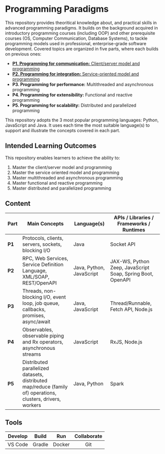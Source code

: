 # Programming Paradigms
This repository provides theoritical knowledge about, and practical skills in advanced programming paradigms. It builds on the background acquired in introductory programming courses (including OOP) and other prerequisite courses (OS, Computer Communication, Database Systems), to tackle programming models used in professional, enterprise-grade software development. Covered topics are organized in five parts, where each builds on previous ones:
- [**P1. Programming for communication:** Client/server model and programming](https://github.com/oiraqi/paradigms/tree/main/P1-Communication)
- [**P2. Programming for integration:** Service-oriented model and programming](https://github.com/oiraqi/paradigms/tree/main/P2-Integration)
- **P3. Programming for performance:** Multithreaded and asynchronous programming
- **P4. Programming for extensibility:** Functional and reactive programming
- **P5. Programming for scalability:** Distributed and parallelized programming

This repository adopts the 3 most popular programming languages: Python, JavaScript and Java. It uses each time the most suitable language(s) to support and illustrate the concepts covered in each part.

## Intended Learning Outcomes
This repository enables learners to achieve the ability to:
1. Master the client/server model and programming
2. Master the service oriented model and programming
3. Master multithreaded and asynchronous programming
4. Master functional and reactive programming
5. Master distributed and parallelized programming

## Content
Part | Main Concepts | Language(s) | APIs / Libraries / Frameworks / Runtimes |
| --- | --- | --- | --- |
| **P1** | Protocols, clients, servers, sockets, blocking I/O | Java | Socket API |
| **P2** | RPC, Web Services, Service Definition Language, XML/SOAP, REST/OpenAPI | Java, Python, JavaScript | JAX-WS, Python Zeep, JavaScript Soap, Spring Boot, OpenAPI |
| **P3** | Threads, non-blocking I/O, event loop, job queue, callbacks, promises, async/await | Java, JavaScript |Thread/Runnable, Fetch API, Node.js |
| **P4** | Observables, observable piping and Rx operators, asynchronous streams | JavaScript | RxJS, Node.js |
| **P5** | Distributed parallelized datasets, distributed map/reduce (family of) operations, clusters, drivers, workers | Java, Python | Spark |

## Tools
Develop | Build | Run | Collaborate |
| :---: | :---: | :---: | :---: |
| VS Code | Gradle | Docker | Git |

